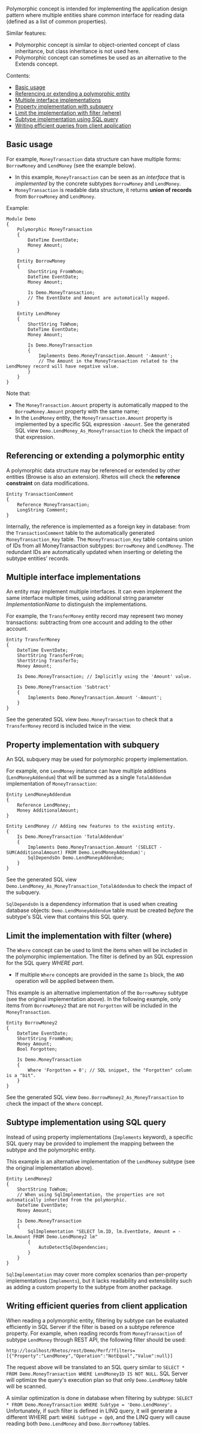 Polymorphic concept is intended for implementing the application design pattern where multiple entities share common interface for reading data (defined as a list of common properties).

Similar features:

* Polymorphic concept is similar to object-oriented concept of class inheritance, but class inheritance is not used here.
* Polymorphic concept can sometimes be used as an alternative to the Extends concept.

Contents:

- [Basic usage](#basic-usage)
- [Referencing or extending a polymorphic entity](#referencing-or-extending-a-polymorphic-entity)
- [Multiple interface implementations](#multiple-interface-implementations)
- [Property implementation with subquery](#property-implementation-with-subquery)
- [Limit the implementation with filter (where)](#limit-the-implementation-with-filter-where)
- [Subtype implementation using SQL query](#subtype-implementation-using-sql-query)
- [Writing efficient queries from client application](#writing-efficient-queries-from-client-application)

## Basic usage

For example, `MoneyTransaction` data structure can have multiple forms: `BorrowMoney` and `LendMoney` (see the example below).

* In this example, `MoneyTransaction` can be seen as an *interface* that is *implemented* by the concrete subtypes `BorrowMoney` and `LendMoney`.
* `MoneyTransaction` is readable data structure, it returns **union of records** from  `BorrowMoney` and `LendMoney`.

Example:

```
Module Demo
{
    Polymorphic MoneyTransaction
    {
        DateTime EventDate;
        Money Amount;
    }

    Entity BorrowMoney
    {
        ShortString FromWhom;
        DateTime EventDate;
        Money Amount;

        Is Demo.MoneyTransaction;
        // The EventDate and Amount are automatically mapped.
    }

    Entity LendMoney
    {
        ShortString ToWhom;
        DateTime EventDate;
        Money Amount;

        Is Demo.MoneyTransaction
        {
            Implements Demo.MoneyTransaction.Amount '-Amount';
            // The Amount in the MoneyTransaction related to the LendMoney record will have negative value.
        }
    }
}
```

Note that:

* The `MoneyTransaction.Amount` property is automatically mapped to the `BorrowMoney.Amount` property with the same name;
* In the `LendMoney` entity, the `MoneyTransaction.Amount` property is implemented by a specific SQL expression `-Amount`. See the generated SQL view `Demo.LendMoney_As_MoneyTransaction` to check the impact of that expression.

## Referencing or extending a polymorphic entity

A polymorphic data structure may be referenced or extended by other entities (Browse is also an extension).
Rhetos will check the **reference constraint** on data modifications.

    Entity TransactionComment
    {
        Reference MoneyTransaction;
        LongString Comment;
    }

Internally, the reference is implemented as a foreign key in database: from the `TransactionComment` table to the automatically generated `MoneyTransaction_Key` table.
The `MoneyTransaction_Key` table contains union of IDs from all MoneyTransaction subtypes: `BorrowMoney` and `LendMoney`.
The redundant IDs are automatically updated when inserting or deleting the subtype entities' records.

## Multiple interface implementations

An entity may implement multiple interfaces.
It can even implement the same interface multiple times, using additional string parameter *ImplementationName* to distinguish the implementations.

For example, the `TransferMoney` entity record may represent two money transactions: subtracting from one account and adding to the other account.

    Entity TransferMoney
    {
        DateTime EventDate;
        ShortString TransferFrom;
        ShortString TransferTo;
        Money Amount;

        Is Demo.MoneyTransaction; // Implicitly using the 'Amount' value.

        Is Demo.MoneyTransaction 'Subtract'
        {
            Implements Demo.MoneyTransaction.Amount '-Amount';
        }
    }

See the generated SQL view `Demo.MoneyTransaction` to check that a `TransferMoney` record is included twice in the view.

## Property implementation with subquery

An SQL subquery may be used for polymorphic property implementation.

For example, one `LendMoney` instance can have multiple additions (`LendMoneyAddendum`) that will be summed as a single `TotalAddendum` implementation of `MoneyTransaction`:

    Entity LendMoneyAddendum
    {
        Reference LendMoney;
        Money AdditionalAmount;
    }

    Entity LendMoney // Adding new features to the existing entity.
    {
        Is Demo.MoneyTransaction 'TotalAddendum'
        {
            Implements Demo.MoneyTransaction.Amount '(SELECT -SUM(AdditionalAmount) FROM Demo.LendMoneyAddendum)';
            SqlDependsOn Demo.LendMoneyAddendum;
        }
    }

See the generated SQL view `Demo.LendMoney_As_MoneyTransaction_TotalAddendum` to check the impact of the subquery.

`SqlDependsOn` is a dependency information that is used when creating database objects: `Demo.LendMoneyAddendum` table must be created *before* the subtype's SQL view that contains this SQL query.

## Limit the implementation with filter (where)

The `Where` concept can be used to limit the items when will be included in the polymorphic implementation. The filter is defined by an SQL expression for the SQL query *WHERE part*.

* If multiple `Where` concepts are provided in the same `Is` block, the `AND` operation will be applied between them.

This example is an alternative implementation of the `BorrowMoney` subtype (see the original implementation above).
In the following example, only items from `BorrowMoney2` that are not `Forgotten` will be included in the `MoneyTransaction`.

    Entity BorrowMoney2
    {
        DateTime EventDate;
        ShortString FromWhom;
        Money Amount;
        Bool Forgotten;

        Is Demo.MoneyTransaction
        {
            Where 'Forgotten = 0'; // SQL snippet, the "Forgotten" column is a "bit".
        }
    }

See the generated SQL view `Demo.BorrowMoney2_As_MoneyTransaction` to check the impact of the `Where` concept.

## Subtype implementation using SQL query

Instead of using property implementations (`Implements` keyword), a specific SQL query may be provided to implement the mapping between the subtype and the polymorphic entity.

This example is an alternative implementation of the `LendMoney` subtype (see the original implementation above).

    Entity LendMoney2
    {
        ShortString ToWhom;
        // When using SqlImplementation, the properties are not automatically inherited from the polymorphic.
        DateTime EventDate;
        Money Amount;

        Is Demo.MoneyTransaction
        {
            SqlImplementation "SELECT lm.ID, lm.EventDate, Amount = -lm.Amount FROM Demo.LendMoney2 lm"
            {
                AutoDetectSqlDependencies;
            }
        }
    }

`SqlImplementation` may cover more complex scenarios than per-property implementations (`Implements`),
but it lacks readability and extensibility such as adding a custom property to the subtype from another package.

## Writing efficient queries from client application

When reading a polymorphic entity, filtering by subtype can be evaluated efficiently in SQL Server if the filter is based on a subtype reference property.
For example, when reading records from `MoneyTransaction` of subtype `LendMoney` through REST API, the following filter should be used:

    http://localhost/Rhetos/rest/Demo/Perf/?filters=[{"Property":"LendMoney","Operation":"NotEqual","Value":null}]

The request above will be translated to an SQL query similar to `SELECT * FROM Demo.MoneyTransaction WHERE LendMoneyID IS NOT NULL`.
SQL Server will optimize the query's execution plan so that only `Demo.LendMoney` table will be scanned.

A similar optimization is done in database when filtering by subtype: `SELECT * FROM Demo.MoneyTransaction WHERE Subtype = 'Demo.LendMoney'`.
Unfortunately, if such filter is defined in LINQ query, it will generate a different WHERE part:
`WHERE Subtype = @p0`, and the LINQ query will cause reading both `Demo.LendMoney` and `Demo.BorrowMoney` tables.
